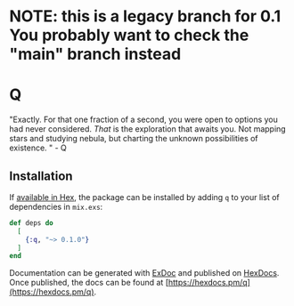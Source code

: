 # NOTE: this is a legacy branch for 0.1 You probably want to check the "main" branch instead

# Q

"Exactly. For that one fraction of a second, you were open to options
you had never considered. *That* is the exploration that awaits you. Not
mapping stars and studying nebula, but charting the unknown
possibilities of existence. " - Q

## Installation

If [available in Hex](https://hex.pm/docs/publish), the package can be installed
by adding `q` to your list of dependencies in `mix.exs`:

```elixir
def deps do
  [
    {:q, "~> 0.1.0"}
  ]
end
```

Documentation can be generated with [ExDoc](https://github.com/elixir-lang/ex_doc)
and published on [HexDocs](https://hexdocs.pm). Once published, the docs can
be found at [https://hexdocs.pm/q](https://hexdocs.pm/q).

